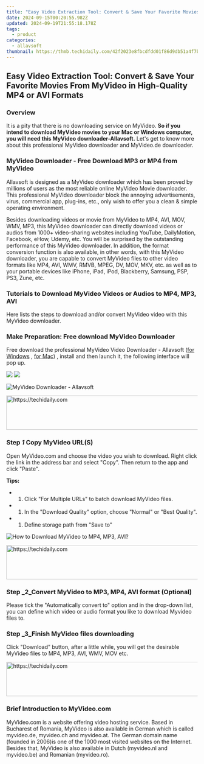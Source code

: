 ```yaml
---
title: "Easy Video Extraction Tool: Convert & Save Your Favorite Movies From MyVideo in High-Quality MP4 or AVI Formats"
date: 2024-09-15T00:20:55.982Z
updated: 2024-09-19T21:55:18.178Z
tags:
  - product
categories:
  - allavsoft
thumbnail: https://thmb.techidaily.com/42f2023e8fbcdfdd01f86d9db51a4f7bd6fa603af8cb31396f717d24438f83e9.jpg
---
```


## Easy Video Extraction Tool: Convert & Save Your Favorite Movies From MyVideo in High-Quality MP4 or AVI Formats

### Overview

It is a pity that there is no downloading service on MyVideo. **So if you intend to download MyVideo movies to your Mac or Windows computer, you will need this MyVideo downloader-Allavsoft.** Let's get to know more about this professional MyVideo downloader and MyVideo.de downloader.

### MyVideo Downloader - Free Download MP3 or MP4 from MyVideo

Allavsoft is designed as a MyVideo downloader which has been proved by millions of users as the most reliable online MyVideo Movie downloader. This professional MyVideo downloader block the annoying advertisements, virus, commercial app, plug-ins, etc., only wish to offer you a clean & simple operating environment.

Besides downloading videos or movie from MyVideo to MP4, AVI, MOV, WMV, MP3, this MyVideo downloader can directly download videos or audios from 1000+ video-sharing websites including YouTube, DailyMotion, Facebook, eHow, Udemy, etc. You will be surprised by the outstanding performance of this MyVideo downloader. In addition, the format conversion function is also available, in other words, with this MyVideo downloader, you are capable to convert MyVideo files to other video formats like MP4, AVI, WMV, RMVB, MPEG, DV, MOV, MKV, etc. as well as to your portable devices like iPhone, iPad, iPod, Blackberry, Samsung, PSP, PS3, Zune, etc.

### Tutorials to Download MyVideo Videos or Audios to MP4, MP3, AVI

Here lists the steps to download and/or convert MyVideo video with this MyVideo downloader.

### Make Preparation: Free download MyVideo Downloader

Free download the professional MyVideo Video Downloader - Allavsoft ([for Windows](https://tools.techidaily.com/allavsoft/products/) , [for Mac](https://tools.techidaily.com/allavsoft/products/)) , install and then launch it, the following interface will pop up.

[![](https://www.allavsoft.com/how-to/../images/how-to/free-download-win.jpg)](https://tools.techidaily.com/allavsoft/products/) [![](https://www.allavsoft.com/how-to/../images/how-to/free-download-mac.jpg)](https://tools.techidaily.com/allavsoft/products/)

![MyVideo Downloader - Allavsoft](https://www.allavsoft.com/how-to/../images/allavsoft/screen-shot-600.jpg)

<!-- affiliate ads begin -->
<a href="https://aligracehair.sjv.io/c/5597632/2027167/19272" target="_top" id="2027167">
  <img src="//a.impactradius-go.com/display-ad/19272-2027167" border="0" alt="https://techidaily.com" width="728" height="90"/>
</a>
<img height="0" width="0" src="https://aligracehair.sjv.io/i/5597632/2027167/19272" style="position:absolute;visibility:hidden;" border="0" />
<!-- affiliate ads end -->

### Step _1_ Copy MyVideo URL(S)

Open MyVideo.com and choose the video you wish to download. Right click the link in the address bar and select "Copy". Then return to the app and click "Paste".

**Tips:**

* 1. Click "For Multiple URLs" to batch download MyVideo files.
* 1. In the "Download Quality" option, choose "Normal" or "Best Quality".
* 1. Define storage path from "Save to"

![How to Download MyVideo to MP4, MP3, AVI?](https://www.allavsoft.com/how-to/../images/how-to/myvideo-downloader/download-myvideo-to-mp4-mp3-avi.jpg)

<!-- affiliate ads begin -->
<a href="https://appsumo.8odi.net/c/5597632/2049364/7443" target="_top" id="2049364">
  <img src="//a.impactradius-go.com/display-ad/7443-2049364" border="0" alt="https://techidaily.com" width="728" height="90"/>
</a>
<img height="0" width="0" src="https://appsumo.8odi.net/i/5597632/2049364/7443" style="position:absolute;visibility:hidden;" border="0" />
<!-- affiliate ads end -->

### Step _2_Convert MyVideo to MP3, MP4, AVI format (Optional)

Please tick the "Automatically convert to" option and in the drop-down list, you can define which video or audio format you like to download Myvideo files to.

### Step _3_Finish MyVideo files downloading

Click "Download" button, after a little while, you will get the desirable MyVideo files to MP4, MP3, AVI, WMV, MOV etc.

<!-- affiliate ads begin -->
<a href="https://appsumo.8odi.net/c/5597632/2144284/7443" target="_top" id="2144284">
  <img src="//a.impactradius-go.com/display-ad/7443-2144284" border="0" alt="https://techidaily.com" width="728" height="90"/>
</a>
<img height="0" width="0" src="https://appsumo.8odi.net/i/5597632/2144284/7443" style="position:absolute;visibility:hidden;" border="0" />
<!-- affiliate ads end -->

### Brief Introduction to MyVideo.com

MyVideo.com is a website offering video hosting service. Based in Bucharest of Romania, MyVideo is also available in German which is called myvideo.de, myvideo.ch and myvideo.at. The German domain name (founded in 2006)is one of the 1000 most visited websites on the Internet. Besides that, MyVideo is also available in Dutch (myvideo.nl and myvideo.be) and Romanian (myvideo.ro).

<ins class="adsbygoogle"
     style="display:block"
     data-ad-format="autorelaxed"
     data-ad-client="ca-pub-7571918770474297"
     data-ad-slot="1223367746"></ins>

<ins class="adsbygoogle"
     style="display:block"
     data-ad-client="ca-pub-7571918770474297"
     data-ad-slot="8358498916"
     data-ad-format="auto"
     data-full-width-responsive="true"></ins>
